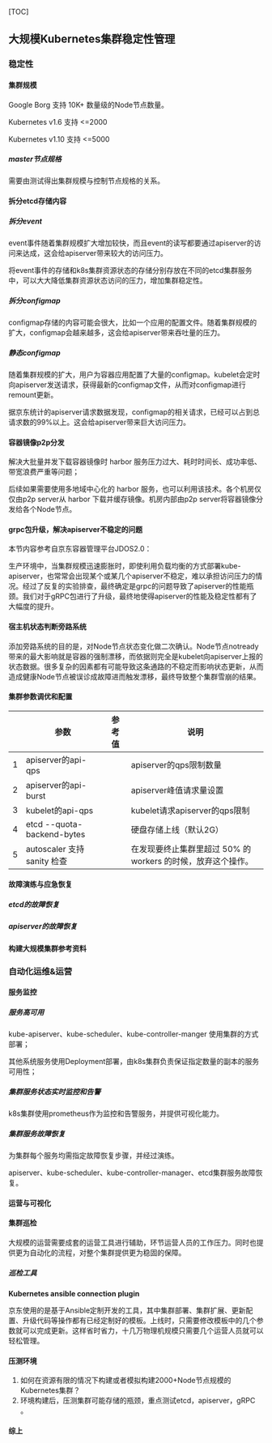 [TOC]

## 大规模Kubernetes集群稳定性管理

### 稳定性

#### 集群规模

Google Borg 支持 10K+ 数量级的Node节点数量。

Kubernetes v1.6 支持 <=2000

Kubernetes v1.10 支持 <=5000

##### master节点规格

需要由测试得出集群规模与控制节点规格的关系。

#### 拆分etcd存储内容
##### 拆分event

event事件随着集群规模扩大增加较快，而且event的读写都要通过apiserver的访问来达成，这会给apiserver带来较大的访问压力。

将event事件的存储和k8s集群资源状态的存储分别存放在不同的etcd集群服务中，可以大大降低集群资源状态访问的压力，增加集群稳定性。

##### 拆分configmap

configmap存储的内容可能会很大，比如一个应用的配置文件。随着集群规模的扩大，configmap会越来越多，这会给apiserver带来吞吐量的压力。

##### 静态configmap

随着集群规模的扩大，用户为容器应用配置了大量的configmap。kubelet会定时向apiserver发送请求，获得最新的configmap文件，从而对configmap进行remount更新。

据京东统计的apiserver请求数据发现，configmap的相关请求，已经可以占到总请求数的99%以上。这会给apiserver带来巨大访问压力。

#### 容器镜像p2p分发

解决大批量并发下载容器镜像时 harbor 服务压力过大、耗时时间长、成功率低、带宽浪费严重等问题；

后续如果需要使用多地域中心化的 harbor 服务，也可以利用该技术。各个机房仅仅由p2p server从 harbor 下载并缓存镜像。机房内部由p2p server将容器镜像分发给各个Node节点。

#### grpc包升级，解决apiserver不稳定的问题

本节内容参考自京东容器管理平台JDOS2.0：

生产环境中，当集群规模迅速膨胀时，即使利用负载均衡的方式部署kube-apiserver，也常常会出现某个或某几个apiserver不稳定，难以承担访问压力的情况。经过了反复的实验排查，最终确定是grpc的问题导致了apiserver的性能瓶颈。我们对于gRPC包进行了升级，最终地使得apiserver的性能及稳定性都有了大幅度的提升。

[JDOS 2.0：Kubernetes的工业级实践]: http://dockone.io/article/2988
[gRpc异常并夯住的问题分析]: https://bingohuang.com/grpc-error-hung/

#### 宿主机状态判断旁路系统

添加旁路系统的目的是，对Node节点状态变化做二次确认。Node节点notready带来的最大影响就是容器的强制漂移，而依据则完全是kubelet向apiserver上报的状态数据。很多复杂的因素都有可能导致这条通路的不稳定而影响状态更新，从而造成健康Node节点被误诊成故障进而触发漂移，最终导致整个集群雪崩的结果。

#### 集群参数调优和配置

|      | 参数                        | 参考值 | 说明                                                         |
| ---- | --------------------------- | ------ | ------------------------------------------------------------ |
| 1    | apiserver的api-qps          |        | apiserver的qps限制数量                                       |
| 2    | apiserver的api-burst        |        | apiserver峰值请求量设置                                      |
| 3    | kubelet的api-qps            |        | kubelet请求apiserver的qps限制                                |
| 4    | etcd --quota-backend-bytes  |        | 硬盘存储上线（默认2G）                                       |
| 5    | autoscaler 支持 sanity 检查 |        | 在发现要终止集群里超过 50% 的 workers 的时候，放弃这个操作。 |

#### 故障演练与应急恢复

##### etcd的故障恢复

##### apiserver的故障恢复

#### 构建大规模集群参考资料

[网易蜂巢基于万节点kubernetes支撑大规模云应用实践]: http://www.infoq.com/cn/articles/netease-support-large-scale-cloud-app-based-on-kubernetes
[京东大规模Kubernetes集群的精细化运营]: https://dbaplus.cn/news-141-2139-1.html

[DockOne微信分享（一五三）：JDOS 2.0：Kubernetes的工业级实践]: http://dockone.io/article/2988
[深度 | 蚂蚁金服自动化运维大规模 Kubernetes 集群的实践之路]: https://juejin.im/post/5b603ceb6fb9a04f9c43d809

### 自动化运维&运营

#### 服务监控

#####  服务高可用

kube-apiserver、kube-scheduler、kube-controller-manger 使用集群的方式部署；

其他系统服务使用Deployment部署，由k8s集群负责保证指定数量的副本的服务可用性；

##### 集群服务状态实时监控和告警

k8s集群使用prometheus作为监控和告警服务，并提供可视化能力。

##### 集群服务故障恢复

为集群每个服务均需指定故障恢复步骤，并经过演练。

apiserver、kube-scheduler、kube-controller-manager、etcd集群服务故障恢复。

#### 运营与可视化

#### 集群巡检

大规模的运营需要成套的运营工具进行辅助，环节运营人员的工作压力。同时也提供更为自动化的流程，对整个集群提供更为稳固的保障。

##### 巡检工具

**Kubernetes ansible connection plugin**

京东使用的是基于Ansible定制开发的工具，其中集群部署、集群扩展、更新配置、升级代码等操作都有已经定制好的模板。上线时，只需要修改模板中的几个参数就可以完成更新。这样省时省力，十几万物理机规模只需要几个运营人员就可以轻松管理。

#### 压测环境

1. 如何在资源有限的情况下构建或者模拟构建2000+Node节点规模的Kubernetes集群？
2. 环境构建后，压测集群可能存储的瓶颈，重点测试etcd，apiserver，gRPC 。

#### 综上





